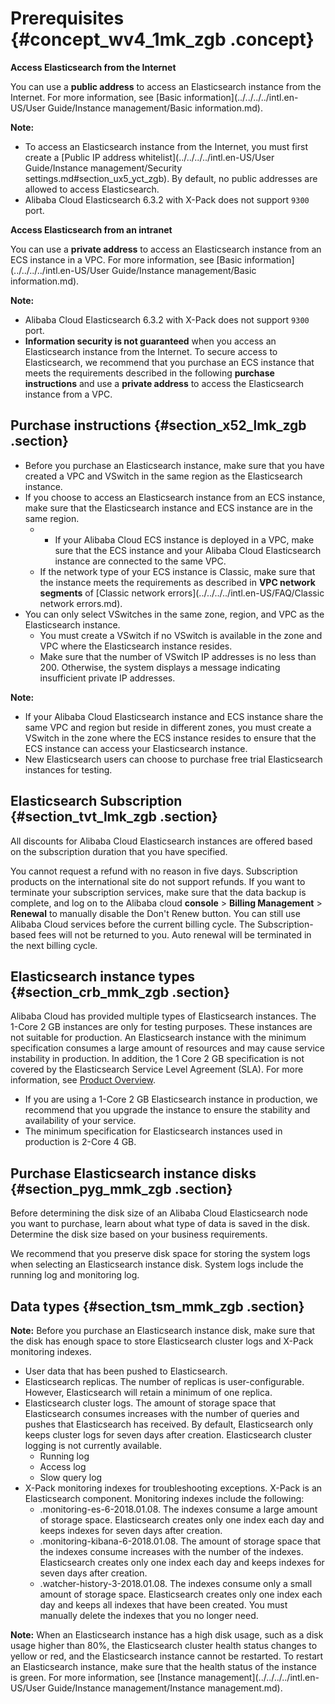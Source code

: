 # Prerequisites {#concept_wv4_1mk_zgb .concept}

**Access Elasticsearch from the Internet**

You can use a **public address** to access an Elasticsearch instance from the Internet. For more information, see [Basic information](../../../../intl.en-US/User Guide/Instance management/Basic information.md).

**Note:** 

-   To access an Elasticsearch instance from the Internet, you must first create a [Public IP address whitelist](../../../../intl.en-US/User Guide/Instance management/Security settings.md#section_ux5_yct_zgb). By default, no public addresses are allowed to access Elasticsearch.
-   Alibaba Cloud Elasticsearch 6.3.2 with X-Pack does not support `9300` port.

**Access Elasticsearch from an intranet**

You can use a **private address** to access an Elasticsearch instance from an ECS instance in a VPC. For more information, see [Basic information](../../../../intl.en-US/User Guide/Instance management/Basic information.md).

**Note:** 

-   Alibaba Cloud Elasticsearch 6.3.2 with X-Pack does not support `9300` port.
-   **Information security is not guaranteed** when you access an Elasticsearch instance from the Internet. To secure access to Elasticsearch, we recommend that you purchase an ECS instance that meets the requirements described in the following **purchase instructions** and use a **private address** to access the Elasticsearch instance from a VPC.

## Purchase instructions {#section_x52_lmk_zgb .section}

-   Before you purchase an Elasticsearch instance, make sure that you have created a VPC and VSwitch in the same region as the Elasticsearch instance.
-   If you choose to access an Elasticsearch instance from an ECS instance, make sure that the Elasticsearch instance and ECS instance are in the same region.
    -   - If your Alibaba Cloud ECS instance is deployed in a VPC, make sure that the ECS instance and your Alibaba Cloud Elasticsearch instance are connected to the same VPC.
    -   If the network type of your ECS instance is Classic, make sure that the instance meets the requirements as described in **VPC network segments** of [Classic network errors](../../../../intl.en-US/FAQ/Classic network errors.md).
-   You can only select VSwitches in the same zone, region, and VPC as the Elasticsearch instance.
    -   You must create a VSwitch if no VSwitch is available in the zone and VPC where the Elasticsearch instance resides.
    -   Make sure that the number of VSwitch IP addresses is no less than 200. Otherwise, the system displays a message indicating insufficient private IP addresses.

**Note:** 

-   If your Alibaba Cloud Elasticsearch instance and ECS instance share the same VPC and region but reside in different zones, you must create a VSwitch in the zone where the ECS instance resides to ensure that the ECS instance can access your Elasticsearch instance.
-   New Elasticsearch users can choose to purchase free trial Elasticsearch instances for testing.

## Elasticsearch Subscription {#section_tvt_lmk_zgb .section}

All discounts for Alibaba Cloud Elasticsearch instances are offered based on the subscription duration that you have specified.

You cannot request a refund with no reason in five days. Subscription products on the international site do not support refunds. If you want to terminate your subscription services, make sure that the data backup is complete, and log on to the Alibaba cloud **console** \> **Billing Management** \> **Renewal** to manually disable the Don't Renew button. You can still use Alibaba Cloud services before the current billing cycle. The Subscription-based fees will not be returned to you. Auto renewal will be terminated in the next billing cycle.

## Elasticsearch instance types {#section_crb_mmk_zgb .section}

Alibaba Cloud has provided multiple types of Elasticsearch instances. The 1-Core 2 GB instances are only for testing purposes. These instances are not suitable for production. An Elasticsearch instance with the minimum specification consumes a large amount of resources and may cause service instability in production. In addition, the 1 Core 2 GB specification is not covered by the Elasticsearch Service Level Agreement \(SLA\). For more information, see [Product Overview](https://www.alibabacloud.com/product/elasticsearch).

-   If you are using a 1-Core 2 GB Elasticsearch instance in production, we recommend that you upgrade the instance to ensure the stability and availability of your service.
-   The minimum specification for Elasticsearch instances used in production is 2-Core 4 GB.

## Purchase Elasticsearch instance disks {#section_pyg_mmk_zgb .section}

Before determining the disk size of an Alibaba Cloud Elasticsearch node you want to purchase, learn about what type of data is saved in the disk. Determine the disk size based on your business requirements.

We recommend that you preserve disk space for storing the system logs when selecting an Elasticsearch instance disk. System logs include the running log and monitoring log.

## Data types {#section_tsm_mmk_zgb .section}

**Note:** Before you purchase an Elasticsearch instance disk, make sure that the disk has enough space to store Elasticsearch cluster logs and X-Pack monitoring indexes.

-   User data that has been pushed to Elasticsearch.
-   Elasticsearch replicas. The number of replicas is user-configurable. However, Elasticsearch will retain a minimum of one replica.
-   Elasticsearch cluster logs. The amount of storage space that Elasticsearch consumes increases with the number of queries and pushes that Elasticsearch has received. By default, Elasticsearch only keeps cluster logs for seven days after creation. Elasticsearch cluster logging is not currently available.
    -   Running log
    -   Access log
    -   Slow query log
-   X-Pack monitoring indexes for troubleshooting exceptions. X-Pack is an Elasticsearch component. Monitoring indexes include the following:
    -   .monitoring-es-6-2018.01.08. The indexes consume a large amount of storage space. Elasticsearch creates only one index each day and keeps indexes for seven days after creation.
    -   .monitoring-kibana-6-2018.01.08. The amount of storage space that the indexes consume increases with the number of the indexes. Elasticsearch creates only one index each day and keeps indexes for seven days after creation.
    -   .watcher-history-3-2018.01.08. The indexes consume only a small amount of storage space. Elasticsearch creates only one index each day and keeps all indexes that have been created. You must manually delete the indexes that you no longer need.

**Note:** When an Elasticsearch instance has a high disk usage, such as a disk usage higher than 80%, the Elasticsearch cluster health status changes to yellow or red, and the Elasticsearch instance cannot be restarted. To restart an Elasticsearch instance, make sure that the health status of the instance is green. For more information, see [Instance management](../../../../intl.en-US/User Guide/Instance management/Instance management.md).

